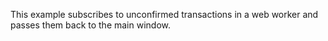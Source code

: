 This example subscribes to unconfirmed transactions in a web worker and passes them back to the main window.

